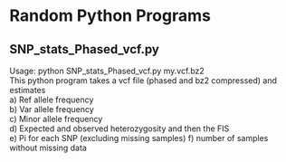 # Random Python Programs

## SNP_stats_Phased_vcf.py  
Usage: python SNP_stats_Phased_vcf.py my.vcf.bz2  
This python program takes a vcf file (phased and bz2 compressed) and estimates  
a) Ref allele frequency  
b) Var allele frequency   
c) Minor allele frequency   
d) Expected and observed heterozygosity and then the FIS   
e) Pi for each SNP (excluding missing samples)
f) number of samples without missing data  

